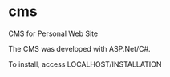 # cms
CMS for Personal Web Site

The CMS was developed with ASP.Net/C#.

To install, access LOCALHOST/INSTALLATION
